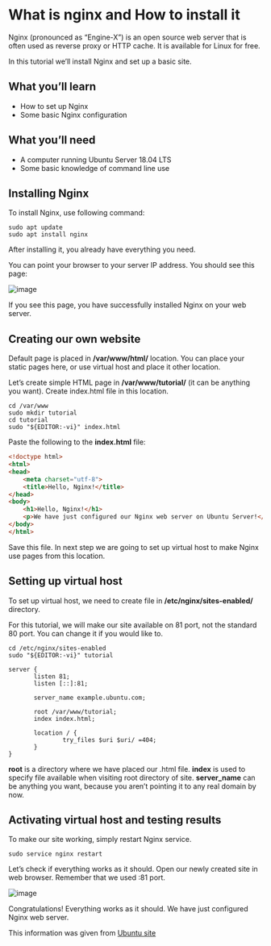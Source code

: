 # What is nginx and How to install it

Nginx (pronounced as “Engine-X”) is an open source web server that is often used as reverse proxy or HTTP cache. It is available for Linux for free.

In this tutorial we’ll install Nginx and set up a basic site.
## What you’ll learn
  + How to set up Nginx
  + Some basic Nginx configuration
## What you’ll need
  + A computer running Ubuntu Server 18.04 LTS
  + Some basic knowledge of command line use
## Installing Nginx
To install Nginx, use following command:

```
sudo apt update
sudo apt install nginx
```
After installing it, you already have everything you need.

You can point your browser to your server IP address. You should see this page:

![image](https://ubuntucommunity.s3.dualstack.us-east-2.amazonaws.com/optimized/2X/7/7504d83a9fe8c09d861b2f7c49e144ac773f0c0d_2_690x288.png)

If you see this page, you have successfully installed Nginx on your web server.

## Creating our own website
Default page is placed in **/var/www/html/** location. You can place your static pages here, or use virtual host and place it other location.

Let’s create simple HTML page in **/var/www/tutorial/** (it can be anything you want). Create index.html file in this location.
```
cd /var/www
sudo mkdir tutorial
cd tutorial
sudo "${EDITOR:-vi}" index.html
```
Paste the following to the **index.html** file:
```html
<!doctype html>
<html>
<head>
    <meta charset="utf-8">
    <title>Hello, Nginx!</title>
</head>
<body>
    <h1>Hello, Nginx!</h1>
    <p>We have just configured our Nginx web server on Ubuntu Server!</p>
</body>
</html>
```
Save this file. In next step we are going to set up virtual host to make Nginx use pages from this location.
## Setting up virtual host
To set up virtual host, we need to create file in **/etc/nginx/sites-enabled/** directory.

For this tutorial, we will make our site available on 81 port, not the standard 80 port. You can change it if you would like to.
```
cd /etc/nginx/sites-enabled
sudo "${EDITOR:-vi}" tutorial
```
```
server {
       listen 81;
       listen [::]:81;

       server_name example.ubuntu.com;

       root /var/www/tutorial;
       index index.html;

       location / {
               try_files $uri $uri/ =404;
       }
}
```
**root** is a directory where we have placed our .html file. **index** is used to specify file available when visiting root directory of site. **server_name** can be anything you want, because you aren’t pointing it to any real domain by now.
## Activating virtual host and testing results
To make our site working, simply restart Nginx service.

```
sudo service nginx restart
```
Let’s check if everything works as it should. Open our newly created site in web browser. Remember that we used :81 port.

![image](https://ubuntucommunity.s3.dualstack.us-east-2.amazonaws.com/optimized/2X/c/c541cea4fdab6269a04523060021728a0965e93e_2_690x288.png)

Congratulations! Everything works as it should. We have just configured Nginx web server.

This information was given from [Ubuntu site](https://ubuntu.com/tutorials/install-and-configure-nginx#1-overview)





